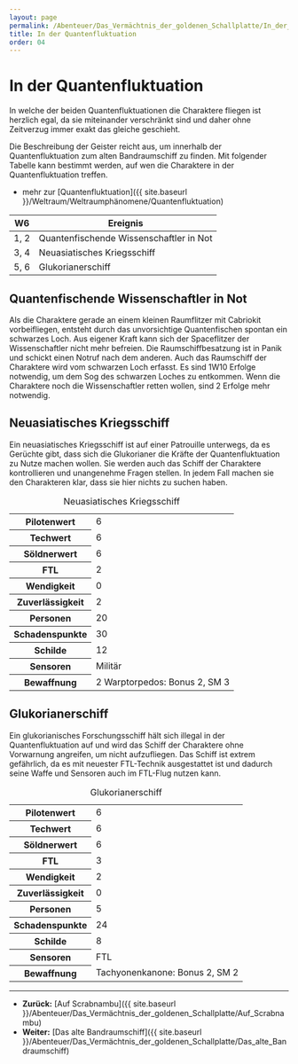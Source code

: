 ```yaml
---
layout: page
permalink: /Abenteuer/Das_Vermächtnis_der_goldenen_Schallplatte/In_der_Quantenfluktuation
title: In der Quantenfluktuation
order: 04
---
```


# In der Quantenfluktuation

In welche der beiden Quantenfluktuationen die Charaktere fliegen ist herzlich egal, da sie miteinander verschränkt sind und daher ohne Zeitverzug immer exakt das gleiche geschieht.

Die Beschreibung der Geister reicht aus, um innerhalb der Quantenfluktuation zum alten Bandraumschiff zu finden. Mit folgender Tabelle kann bestimmt werden, auf wen die Charaktere in der Quantenfluktuation treffen.

- mehr zur [Quantenfluktuation]({{ site.baseurl }}/Weltraum/Weltraumphänomene/Quantenfluktuation)

<table>
<thead>
<tr><th>W6</th><th>Ereignis</th></tr>
</thead>
<tbody>
<tr><td>1, 2</td><td>Quantenfischende Wissenschaftler in Not</td></tr>
<tr><td>3, 4</td><td>Neuasiatisches Kriegsschiff</td></tr>
<tr><td>5, 6</td><td>Glukorianerschiff</td></tr>
</tbody>
</table>

## Quantenfischende Wissenschaftler in Not

Als die Charaktere gerade an einem kleinen Raumflitzer mit Cabriokit vorbeifliegen, entsteht durch das unvorsichtige Quantenfischen spontan ein schwarzes Loch. Aus eigener Kraft kann sich der Spaceflitzer der Wissenschaftler nicht mehr befreien. Die Raumschiffbesatzung ist in Panik und schickt einen Notruf nach dem anderen. Auch das Raumschiff der Charaktere wird vom schwarzen Loch erfasst. Es sind <span class="dice">1W10</span> Erfolge notwendig, um dem Sog des schwarzen Loches zu entkommen. Wenn die Charaktere noch die Wissenschaftler retten wollen, sind 2 Erfolge mehr notwendig.

## Neuasiatisches Kriegsschiff

Ein neuasiatisches Kriegsschiff ist auf einer Patrouille unterwegs, da es Gerüchte gibt, dass sich die Glukorianer die Kräfte der Quantenfluktuation zu Nutze machen wollen. Sie werden auch das Schiff der Charaktere kontrollieren und unangenehme Fragen stellen. In jedem Fall machen sie den Charakteren klar, dass sie hier nichts zu suchen haben.

<table>
<caption>Neuasiatisches Kriegsschiff</caption>
<tbody>
<tr><th>Pilotenwert</th><td>6</td></tr>
<tr><th>Techwert</th><td>6</td></tr>
<tr><th>Söldnerwert</th><td>6</td></tr>
<tr><th>FTL</th><td>2</td></tr>
<tr><th>Wendigkeit</th><td>0</td></tr>
<tr><th>Zuverlässigkeit</th><td>2</td></tr>
<tr><th>Personen</th><td>20</td></tr>
<tr><th>Schadenspunkte</th><td>30</td></tr>
<tr><th>Schilde</th><td>12</td></tr>
<tr><th>Sensoren</th><td>Militär</td></tr>
<tr><th>Bewaffnung</th><td>2 Warptorpedos: Bonus 2, SM 3</td></tr>
</tbody>
</table>

## Glukorianerschiff

Ein glukorianisches Forschungsschiff hält sich illegal in der Quantenfluktuation auf und wird das Schiff der Charaktere ohne Vorwarnung angreifen, um nicht aufzufliegen. Das Schiff ist extrem gefährlich, da es mit neuester FTL-Technik ausgestattet ist und dadurch seine Waffe und Sensoren auch im FTL-Flug nutzen kann.

<table>
<caption>Glukorianerschiff</caption>
<tbody>
<tr><th>Pilotenwert</th><td>6</td></tr>
<tr><th>Techwert</th><td>6</td></tr>
<tr><th>Söldnerwert</th><td>6</td></tr>
<tr><th>FTL</th><td>3</td></tr>
<tr><th>Wendigkeit</th><td>2</td></tr>
<tr><th>Zuverlässigkeit</th><td>0</td></tr>
<tr><th>Personen</th><td>5</td></tr>
<tr><th>Schadenspunkte</th><td>24</td></tr>
<tr><th>Schilde</th><td>8</td></tr>
<tr><th>Sensoren</th><td>FTL</td></tr>
<tr><th>Bewaffnung</th><td>Tachyonenkanone: Bonus 2, SM 2</td></tr>
</tbody>
</table>

***

- **Zurück:** [Auf Scrabnambu]({{ site.baseurl }}/Abenteuer/Das_Vermächtnis_der_goldenen_Schallplatte/Auf_Scrabnambu)
- **Weiter:** [Das alte Bandraumschiff]({{ site.baseurl }}/Abenteuer/Das_Vermächtnis_der_goldenen_Schallplatte/Das_alte_Bandraumschiff)
